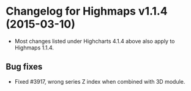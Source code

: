 # Changelog for Highmaps v1.1.4 (2015-03-10)
        
- Most changes listed under Highcharts 4.1.4 above also apply to Highmaps 1.1.4.

## Bug fixes
- Fixed #3917, wrong series Z index when combined with 3D module.